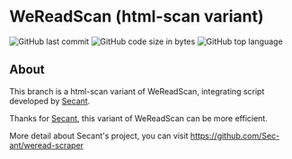 # WeReadScan (html-scan variant)

![GitHub last commit](https://img.shields.io/github/last-commit/Algebra-FUN/WeReadScan) ![GitHub code size in bytes](https://img.shields.io/github/languages/code-size/Algebra-FUN/WeReadScan) ![GitHub top language](https://img.shields.io/github/languages/top/Algebra-FUN/WeReadScan)

## About

This branch is a html-scan variant of WeReadScan, integrating script developed by [Secant](https://github.com/Sec-ant).

Thanks for [Secant](https://github.com/Sec-ant), this variant of WeReadScan can be more efficient.

More detail about Secant's project, you can visit https://github.com/Sec-ant/weread-scraper
      
